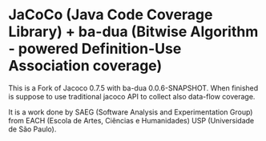 JaCoCo (Java Code Coverage Library) + ba-dua (Bitwise Algorithm - powered Definition-Use Association coverage)
==============================================================================================================

This is a Fork of Jacoco 0.7.5 with ba-dua 0.0.6-SNAPSHOT.
When finished is suppose to use traditional jacoco API to collect also data-flow coverage.

It is a work done by SAEG (Software Analysis and Experimentation Group) from EACH (Escola de Artes, Ciências e Humanidades) USP (Universidade de São Paulo).
